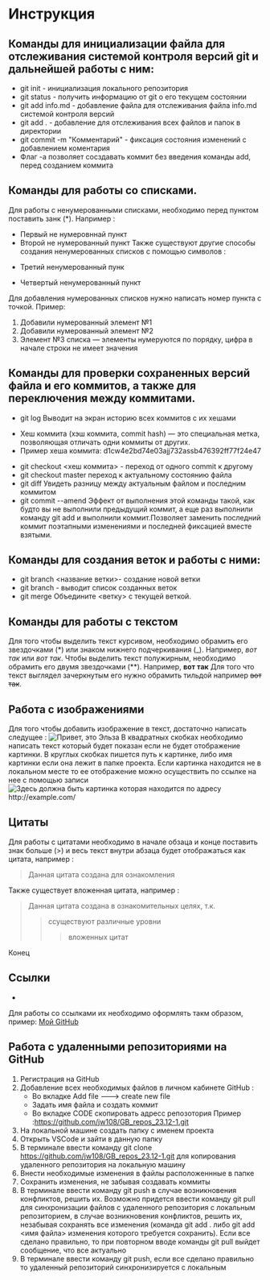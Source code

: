 # Инструкция

## Команды для инициализации файла для отслеживания системой контроля версий git и дальнейшей работы с ним:

* git init - инициализация локального репозитория
* git status - получить информацию от git о его текущем состоянии 
* git add info.md - добавление файла для отслеживания файла info.md системой контроля версий
* git add . - добавление для отслеживания всех файлов и папок в директории
* git commit -m "Комментарий" - фиксация состояния изменений с добавлением коментария
* Флаг -a позволяет сосздавать коммит без введения команды add, перед созданием коммита
## Команды для работы со списками.
Для работы с ненумерованными списками, необходимо перед пунктом поставить занк (*). Например :
* Первый не нумеровннай пункт 
* Второй не нумерованный пункт
Также существуют другие способы создания ненумерованных списков с помощью символов :
+ Третий ненумерованный пунк
- Четвертый ненумерованный пункт


Для добавления нумерованных списков нужно написать номер пункта с точкой. 
Пример:
1. Добавили нумерованный элемент №1
2. Добавили нумерованный элемент №2
9. Элемент №3 списка — элементы нумеруются по порядку, цифра в начале строки не имеет значения

## Команды для проверки сохраненных версий файла и его коммитов, а также для переключения между коммитами.

* git log Выводит на экран историю всех коммитов с их хешами
+ Хеш коммита (хэш коммита, commit hash) — это специальная метка, позволяющая отличать одни коммиты от других.
+ Пример хеша коммита: d1cw4e2bd74e03ajj732assb476392ff77f24e47
* git checkout <хеш коммита> - переход от одного commit к другому
* git checkout master переход к актуальному состоянию файла 
* git diff Увидеть разницу между актуальным файлом и последним коммитом
* git commit --amend Эффект от выполнения этой команды такой, как будто вы не выполнили предыдущий коммит, а еще раз выполнили команду git add и выполнили коммит.Позволяет заменить последний коммит поэтапными изменениями и последней фиксацией
вместе взятыми.

## Команды для создания веток и работы с ними:

* git branch <название ветки>- создание новой ветки
* git branch - выводит список созданных веток
* git merge <branch> Объедините <ветку> с текущей веткой.
## Команды для работы с текстом

Для того чтобы выделить текст курсивом, необходимо обрамить его звездочками (*) или знаком нижнего подчеркивания (_). Например,  *вот так* или _вот так_.
Чтобы выделить текст полужирным, необходимо обрамить его двумя звездочками (**). Например, **вот так**
Для того что текст выглядел зачеркнутым его нужно обрамить тильдой например  ~~вот так~~.
## Работа с изображениями

Для того чтобы добавить изображение в текст, достаточно написать следущее :
![Привет, это Эльза](Эльза.jpg)
В квадратных скобках необходимо написать текст который будет показан если не будет отображение картинки.
В круглых скобках пишется путь к картинке, либо имя картинки если она лежит в папке проекта.
Если картинка находится не в локальном месте то ее отображение можно осуществить по ссылке на нее с помощью записи ![Здесь должна быть картинка которая находится по адресу http://example.com/ ](http://example.com/)

## Цитаты

Для работы с цитатами необходимо в начале обзаца и конце поставить знак больше (>)  и весь текст внутри абзаца будет отображаться как цитата, например :
> Данная цитата создана для ознакомления
>
Также существует вложенная цитата, например :
> Данная цитата создана в ознакомительных целях, т.к.
>> cсуществуют различные уровни
>>> вложенных цитат
>
Конец 
## Ссылки
+

Для работы со ссылками их необходимо оформлять такм образом, пример:
[Мой GitHub](https://github.com/jw108/GB_repos_23.12.git)

## Работа с удаленными репозиториями на GitHub

1. Регистрация на GitHub
2. Добавление всех необходимых файлов в личном кабинете GitHub :
    * Во вкладке Add file ---> create new file
    * Задать имя файла и создать коммит
    * Во вкладке CODE скопировать адресс репозотория
    Пример :https://github.com/jw108/GB_repos_23.12-1.git
3. На локальной машине создать папку с именем проекта 
4. Открыть VSCode и зайти в данную папку 
5. В терминале ввести команду git clone https://github.com/jw108/GB_repos_23.12-1.git для копирования удаленного репозитория на локальную машину
6. Внести необходимые изменения в файлы расположеннные в папке
7. Сохранить изменения, не забывая создавать коммиты
8. В терминале ввести команду git push в случае возникновения конфликтов, решить их. Возможно придется ввести команду git pull для синхронизации файлов с удаленного репозитория с локальным репозиторием, в случае возникновения конфликтов, решить их, незабывая сохранять все изменения (команда git add . либо git add <имя файла> изменения которого требуется сохранить). Если все сделано правильно, то при повторном вводе команды git pull выйдет сообщение, что все актуально
8. В терминале ввести команду git push, если все сделано правильно то удаленный репозиторий синхронизируется с локальным
 